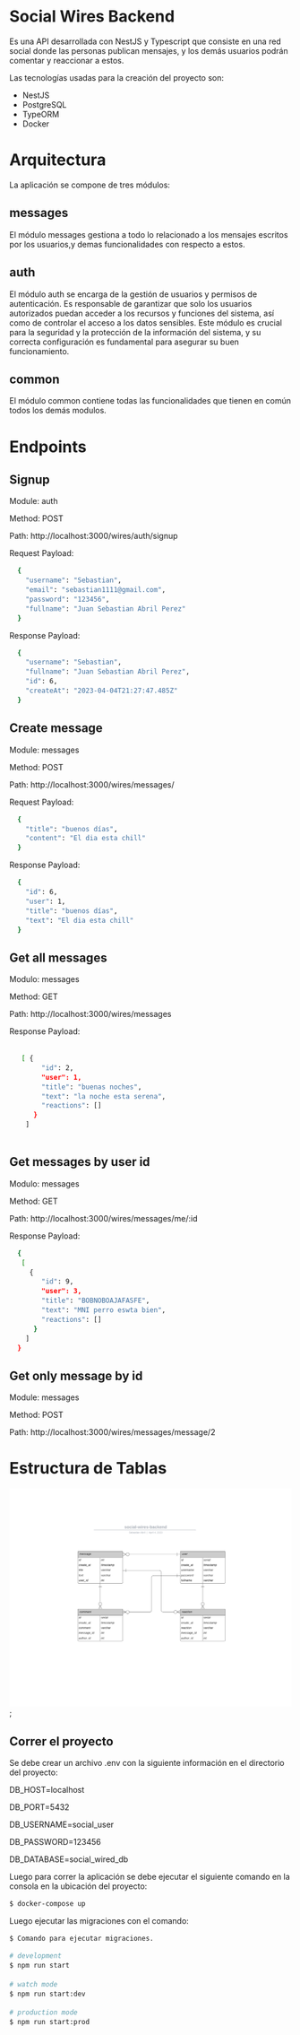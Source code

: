 
# Social Wires Backend
 Es una API desarrollada con NestJS y Typescript que consiste en una red social donde las personas publican mensajes, y los demás usuarios podrán comentar y reaccionar a estos.

 Las tecnologías usadas para la creación del proyecto son:
 - NestJS
 - PostgreSQL
 - TypeORM
 - Docker

# Arquitectura
La aplicación se compone de tres módulos:

## messages
El módulo messages gestiona a todo lo relacionado a los mensajes escritos por los usuarios,y demas funcionalidades con respecto a estos.

## auth
El módulo auth se encarga de la gestión de usuarios y permisos de autenticación. Es responsable de garantizar que solo los usuarios autorizados puedan acceder a los recursos y funciones del sistema, así como de controlar el acceso a los datos sensibles. Este módulo es crucial para la seguridad y la protección de la información del sistema, y su correcta configuración es fundamental para asegurar su buen funcionamiento.

## common
El módulo common contiene todas las funcionalidades que tienen en común todos los demás modulos.

# Endpoints

## Signup

Module: auth

Method: POST

Path: http://localhost:3000/wires/auth/signup  

Request Payload:
```bash
  {
    "username": "Sebastian",
    "email": "sebastian1111@gmail.com",
    "password": "123456",
    "fullname": "Juan Sebastian Abril Perez"
  }
```
Response Payload:
```bash
  {
    "username": "Sebastian",
    "fullname": "Juan Sebastian Abril Perez",
    "id": 6,
    "createAt": "2023-04-04T21:27:47.485Z"
  }

```

## Create message

Module: messages

Method: POST

Path: http://localhost:3000/wires/messages/  

Request Payload:
```bash
  {
    "title": "buenos días",
    "content": "El dia esta chill"
  }
```
Response Payload:
```bash
  {
    "id": 6,
    "user": 1,
    "title": "buenos días",
    "text": "El dia esta chill"
  }

```

## Get all messages

Modulo: messages

Method: GET

Path: http://localhost:3000/wires/messages

Response Payload:
```bash
  
   [ {
        "id": 2,
        "user": 1,
        "title": "buenas noches",
        "text": "la noche esta serena",
        "reactions": []
      }
    ] 
  

```

## Get messages by user id

Modulo: messages

Method: GET

Path: http://localhost:3000/wires/messages/me/:id

Response Payload:
```bash
  {
   [
     {
        "id": 9,
        "user": 3,
        "title": "BOBNOBOAJAFASFE",
        "text": "MNI perro eswta bien",
        "reactions": []
      }
    ]
  }

```
## Get only message by id

Module: messages

Method: POST

Path: http://localhost:3000/wires/messages/message/2



# Estructura de Tablas

![modeloEntidadRelacion](./docs/diagrama-entidad-relacion.png);


## Correr el proyecto
Se debe crear un archivo .env con la siguiente información en el directorio del proyecto:

DB_HOST=localhost

DB_PORT=5432

DB_USERNAME=social_user

DB_PASSWORD=123456

DB_DATABASE=social_wired_db


Luego para correr la aplicación se debe ejecutar el siguiente comando en la consola en la ubicación del proyecto:

```bash
$ docker-compose up
```

Luego ejecutar las migraciones con el comando:

```bash
$ Comando para ejecutar migraciones.
```





```bash
# development
$ npm run start

# watch mode
$ npm run start:dev

# production mode
$ npm run start:prod
```

